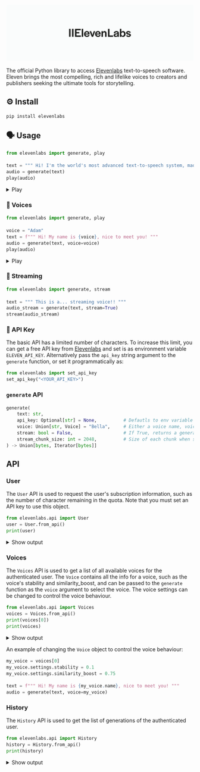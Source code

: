 <img src="LOGO.png"></img>

The official Python library to access [Elevenlabs](https://elevenlabs.io/) text-to-speech software. Eleven brings the most compelling, rich and lifelike voices to creators and publishers seeking the ultimate tools for storytelling.


## ⚙️ Install

```bash
pip install elevenlabs
```

## 🗣️ Usage

```py
from elevenlabs import generate, play

text = """ Hi! I'm the world's most advanced text-to-speech system, made by elevenlabs. """
audio = generate(text)
play(audio)
```


<details> <summary> Play </summary>

<i> Don't forget to unmute the player! </i>

[voice.webm](https://user-images.githubusercontent.com/12028621/232730309-e47bc907-78ec-4acf-a73a-0d77ba25fd6b.webm)

</details>

### 👥 Voices

```py
from elevenlabs import generate, play

voice = "Adam"
text = f""" Hi! My name is {voice}, nice to meet you! """
audio = generate(text, voice=voice)
play(audio)
```

<details> <summary> Play </summary>

<i> Don't forget to unmute the player! </i>

<b>Adam</b>

[Adam.webm](https://user-images.githubusercontent.com/12028621/232730475-4babdd1b-6078-47d0-811a-68678d009918.webm)

<b>Antoni</b>

[Antoni.webm](https://user-images.githubusercontent.com/12028621/232730870-164e2423-26d2-4423-89ff-36e78483e4e2.webm)

<b>Arnold</b>

[Arnold.webm](https://user-images.githubusercontent.com/12028621/232731257-f7cccbf0-e4d3-49de-9bc8-280e54a29e88.webm)

<b>Bella</b>

[Bella.webm](https://user-images.githubusercontent.com/12028621/232731276-00a8e665-5f7c-4fe7-adcf-47ac0d634874.webm)

<b>Domi</b>

[Domi.webm](https://user-images.githubusercontent.com/12028621/232731299-ca33fdab-fa79-4343-afad-ece0d4363ffe.webm)

<b>Elli</b>

[Elli.webm](https://user-images.githubusercontent.com/12028621/232731318-a1debbd9-ce06-4e71-8199-119cddb2f19c.webm)

<b>Josh</b>

[Josh.webm](https://user-images.githubusercontent.com/12028621/232731374-f81bcc7c-d30c-4958-8086-2271274d6f12.webm)

<b>Rachel</b>

[Rachel.webm](https://user-images.githubusercontent.com/12028621/232731393-9ccdcf54-a957-44ac-b882-67a95e95d7d0.webm)

<b>Sam</b>

[Sam.webm](https://user-images.githubusercontent.com/12028621/232731428-18bca274-6b84-42e4-b4d8-819b0bd0a19a.webm)

</details>

### 🚿 Streaming

```py
from elevenlabs import generate, stream

text = """ This is a... streaming voice!! """
audio_stream = generate(text, stream=True)
stream(audio_stream)
```

### 🔑 API Key

The basic API has a limited number of characters. To increase this limit, you can get a free API key from [Elevenlabs](https://elevenlabs.io/) and set is as environment variable `ELEVEN_API_KEY`. Alternatively pass the `api_key` string argument to the `generate` function, or set it programmatically as:
```py
from elevenlabs import set_api_key
set_api_key("<YOUR_API_KEY>")
```

### `generate` API

```py
generate(
    text: str,
    api_key: Optional[str] = None,          # Defautls to env variable ELEVEN_API_KEY, or None if not set but quota will be limited
    voice: Union[str, Voice] = "Bella",     # Either a voice name, voice_id, or Voice object (use voice object to control stability and similarity_boost)
    stream: bool = False,                   # If True, returns a generator streaming bytes
    stream_chunk_size: int = 2048,          # Size of each chunk when stream=True
) -> Union[bytes, Iterator[bytes]]
```

## API

### User
The `User` API is used to request the user's subscription information, such as the number of character remaining in the quota. Note that you must set an API key to use this object.

```py
from elevenlabs.api import User
user = User.from_api()
print(user)
```
<details> <summary> Show output </summary>

```py
User(
    subscription=Subscription(
        character_count=5185,
        character_limit=10000,
        available_models=[Models(model_id='prod', display_name='Prod')],
        status='free'
    )
)
```

</details>


### Voices

The `Voices` API is used to get a list of all available voices for the authenticated user. The `Voice` contains all the info for a voice, such as the voice's stability and similarity_boost, and can be passed to the `generate` function as the `voice` argument to select the voice. The voice settings can be changed to control the voice behaviour.

```py
from elevenlabs.api import Voices
voices = Voices.from_api()
print(voices[0])
print(voices)
```

<details> <summary> Show output </summary>

```py
Voice(
    voice_id='21m00Tcm4TlvDq8ikWAM',
    name='Rachel',
    category='premade',
    settings=VoiceSettings(stability=0.75, similarity_boost=0.75)
)
```

```py
Voices(
    voices=[
        Voice(
            voice_id='21m00Tcm4TlvDq8ikWAM',
            name='Rachel',
            category='premade',
            settings=VoiceSettings(stability=0.75, similarity_boost=0.75)
        ),
        Voice(
            voice_id='AZnzlk1XvdvUeBnXmlld',
            name='Domi',
            category='premade',
            settings=VoiceSettings(stability=0.1, similarity_boost=0.75)
        ),
        Voice(
            voice_id='EXAVITQu4vr4xnSDxMaL',
            name='Bella',
            category='premade',
            settings=VoiceSettings(stability=0.245, similarity_boost=0.75)
        ),
        Voice(
            voice_id='ErXwobaYiN019PkySvjV',
            name='Antoni',
            category='premade',
            settings=VoiceSettings(stability=0.195, similarity_boost=0.75)
        ),
        Voice(
            voice_id='MF3mGyEYCl7XYWbV9V6O',
            name='Elli',
            category='premade',
            settings=VoiceSettings(stability=0.755, similarity_boost=0.75)
        ),
        Voice(
            voice_id='TxGEqnHWrfWFTfGW9XjX',
            name='Josh',
            category='premade',
            settings=VoiceSettings(stability=0.15, similarity_boost=0.51)
        ),
        Voice(
            voice_id='VR6AewLTigWG4xSOukaG',
            name='Arnold',
            category='premade',
            settings=VoiceSettings(stability=0.15, similarity_boost=0.75)
        ),
        Voice(
            voice_id='pNInz6obpgDQGcFmaJgB',
            name='Adam',
            category='premade',
            settings=VoiceSettings(stability=0.2, similarity_boost=0.75)
        ),
        Voice(
            voice_id='yoZ06aMxZJJ28mfd3POQ',
            name='Sam',
            category='premade',
            settings=VoiceSettings(stability=0.25, similarity_boost=0.75)
        )
    ]
)
```

</details>

An example of changing the `Voice` object to control the voice behaviour:

```py
my_voice = voices[0]
my_voice.settings.stability = 0.1
my_voice.settings.similarity_boost = 0.75

text = f""" Hi! My name is {my_voice.name}, nice to meet you! """
audio = generate(text, voice=my_voice)
```

### History

The `History` API is used to get the list of generations of the authenticated user.

```py
from elevenlabs.api import History
history = History.from_api()
print(history)
```

<details> <summary> Show output </summary>

```py
History(
    history=[
        HistoryItem(
            history_item_id='coDAIxWBxUhQuIaMIicv',
            request_id='d680d4160837cb610a64e1a28d72e37b',
            voice_id='EXAVITQu4vr4xnSDxMaL',
            text=' This is a... streaming voice!! ',
            date=datetime.datetime(2023, 4, 18, 14, 24, 5),
            date_unix=1681827845,
            character_count_change_from=5153,
            character_count_change_to=5185,
            character_count_change=32,
            content_type='audio/mpeg',
            settings=VoiceSettings(stability=0.245, similarity_boost=0.75),
            feedback=None
        ),
        HistoryItem(
            history_item_id='lXryIJPkG4KmR4lZFAPF',
            request_id='31e1ead811826efb38e4c867d383da77',
            voice_id='EXAVITQu4vr4xnSDxMaL',
            text=" Hi! I'm the world's most advanced text-to-speech system, made by elevenlabs. ",
            date=datetime.datetime(2023, 4, 18, 14, 21, 32),
            date_unix=1681827692,
            character_count_change_from=5075,
            character_count_change_to=5153,
            character_count_change=78,
            content_type='audio/mpeg',
            settings=VoiceSettings(stability=0.245, similarity_boost=0.75),
            feedback=None
        ),
        ...
    ]
)
```

</details>
